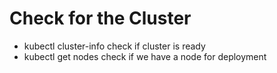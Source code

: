 # Check for the Cluster


* kubectl cluster-info
	check if cluster is ready
* kubectl get nodes 
	check if we have a node for deployment